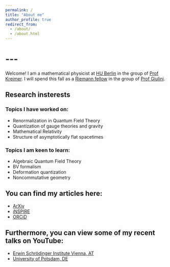 ```yaml
---
permalink: /
title: "About me"
author_profile: true
redirect_from: 
  - /about/
  - /about.html
---
```


# ---

Welcome! I am a mathematical physicist at [HU Berlin](https://www2.mathematik.hu-berlin.de/~maphy/) in the group of [Prof Kreimer](https://www2.mathematik.hu-berlin.de/~kreimer/). I will spend this fall as a [Riemann fellow](https://www.rc.uni-hannover.de/en/) in the group of [Prof Giulini](https://www.itp.uni-hannover.de/de/ag/giulini/).

## Research insterests

### Topics I have worked on:
* Renormalization in Quantum Field Theory
* Quantization of gauge theories and gravity
* Mathematical Relativity
* Structure of asymptotically flat spacetimes

### Topics I am keen to learn:
* Algebraic Quantum Field Theory
* BV formalism
* Deformation quantization
* Noncommutative geometry

## You can find my articles here:
* [ArXiv](https://arxiv.org/a/prinz_d_1.html)
* [iNSPIRE](https://inspirehep.net/authors/1487358)
* [ORCiD](https://orcid.org/0000-0001-7089-8870)

## Furthermore, you can view some of my recent talks on YouTube:
* [Erwin Schrödinger Institute Vienna, AT](https://youtu.be/beUsX0497DE)
* [University of Potsdam, DE](https://youtu.be/OtAfPwqOlqA)
